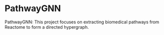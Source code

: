 # PathwayGNN
PathwayGNN: This project focuses on extracting biomedical pathways from Reactome to form a directed hypergraph.

